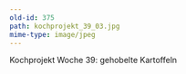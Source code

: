 ```yaml
---
old-id: 375
path: kochprojekt_39_03.jpg
mime-type: image/jpeg
---
```

Kochprojekt Woche 39:
gehobelte Kartoffeln
